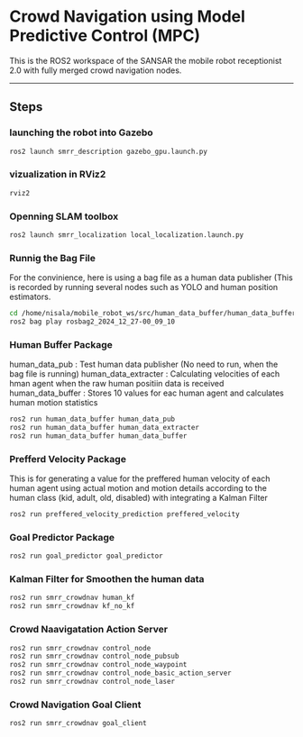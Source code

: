 # Crowd Navigation using Model Predictive Control (MPC)

This is the ROS2 workspace of the SANSAR the mobile robot receptionist 2.0 with fully merged crowd navigation nodes.

---

## Steps

### launching the robot into Gazebo
```bash
ros2 launch smrr_description gazebo_gpu.launch.py
```


### vizualization in RViz2
```bash
rviz2 
```


### Openning SLAM toolbox
```bash
ros2 launch smrr_localization local_localization.launch.py 
```

### Runnig the Bag File
For the convinience, here is using a bag file as a human data publisher (This is recorded by running several nodes such as YOLO and human position estimators.
```bash
cd /home/nisala/mobile_robot_ws/src/human_data_buffer/human_data_buffer
ros2 bag play rosbag2_2024_12_27-00_09_10 
```

### Human Buffer Package
human_data_pub : Test human data publisher (No need to run, when the bag file is running)
human_data_extracter : Calculating velocities of each hman agent when the raw human positiin data is received
human_data_buffer : Stores 10 values for eac human agent and calculates human motion statistics

```bash
ros2 run human_data_buffer human_data_pub 
ros2 run human_data_buffer human_data_extracter 
ros2 run human_data_buffer human_data_buffer  
```

### Prefferd Velocity Package
This is for generating a value for the preffered human velocity of each human agent using actual motion and motion details according to the human class (kid, adult, old, disabled) with integrating a Kalman Filter
```bash
ros2 run preffered_velocity_prediction preffered_velocity
```


### Goal Predictor Package
```bash
ros2 run goal_predictor goal_predictor
```

### Kalman Filter for Smoothen the human data
```bash
ros2 run smrr_crowdnav human_kf
ros2 run smrr_crowdnav kf_no_kf 
```

### Crowd Naavigatation Action Server
```bash
ros2 run smrr_crowdnav control_node
ros2 run smrr_crowdnav control_node_pubsub
ros2 run smrr_crowdnav control_node_waypoint
ros2 run smrr_crowdnav control_node_basic_action_server
ros2 run smrr_crowdnav control_node_laser
```

### Crowd Navigation Goal Client
```bash
ros2 run smrr_crowdnav goal_client
```


